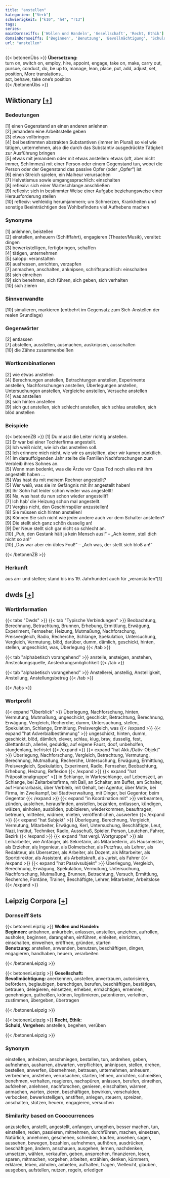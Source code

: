 ```yaml
---
title: "anstellen"
kategorien: ["Verb"]
schwierigkeit: ["k10", "h4", "r13"]
tags:
series:
mainDornseiffs: ['Wollen und Handeln', 'Gesellschaft', 'Recht, Ethik']
domainDornseiffs: ['Beginnen', 'Benutzung', 'Bevollmächtigung', 'Schuld, Vergehen']
url: "anstellen"
---
```


{{< betonenÜbs >}}
**Übersetzung:**  
turn on, switch on, employ, hire, appoint, engage, take on, make, carry out, pursue, conduct, do, be up to, manage, lean, place, put, add, adjust, set, position, More translations...  
act, behave, take one’s position  
{{< /betonenÜbs >}}

## Wiktionary [[+](https://de.wiktionary.org/wiki/anstellen)]

### Bedeutungen
[1] einen Gegenstand an einen anderen anlehnen  
[2] jemandem eine Arbeitsstelle geben  
[3] etwas vollbringen  
[4] bei bestimmten abstrakten Substantiven (immer im Plural) so viel wie tätigen, unternehmen, also die durch das Substantiv ausgedrückte Tätigkeit zur Ausführung bringen  
[5] etwas mit jemandem oder mit etwas anstellen: etwas (oft, aber nicht immer, Schlimmes) mit einer Person oder einem Gegenstand tun, wobei die Person oder der Gegenstand das passive Opfer (oder „Opfer“) ist  
[6] einen Streich spielen, ein Malheur verursachen  
[7] Helvetismus sowie umgangssprachlich: einschalten  
[8] reflexiv: sich einer Warteschlange anschließen  
[9] reflexiv: sich in bestimmter Weise einer Aufgabe beziehungsweise einer Herausforderung stellen  
[10] reflexiv: wehleidig herumjammern; um Schmerzen, Krankheiten und sonstige Beeinträchtigen des Wohlbefindens viel Aufhebens machen  

### Synonyme
[1] anlehnen, beistellen  
[2] einstellen, anheuern (Schifffahrt), engagieren (Theater/Musik), veraltet: dingen  
[3] bewerkstelligen, fertigbringen, schaffen  
[4] tätigen, unternehmen  
[5] salopp: veranstalten  
[6] ausfressen, anrichten, verzapfen  
[7] anmachen, anschalten, anknipsen, schriftsprachlich: einschalten  
[8] sich einreihen  
[9] sich benehmen, sich führen, sich geben, sich verhalten  
[10] sich zieren  

### Sinnverwandte
[10] simulieren, markieren (entbehrt im Gegensatz zum Sich-Anstellen der realen Grundlage)  

### Gegenwörter
[2] entlassen  
[7] abstellen, ausstellen, ausmachen, ausknipsen, ausschalten  
[10] die Zähne zusammenbeißen  

### Wortkombinationen
[2] wie etwas anstellen  
[4] Berechnungen anstellen, Betrachtungen anstellen, Experimente anstellen, Nachforschungen anstellen, Überlegungen anstellen, Untersuchungen anstellen, Vergleiche anstellen, Versuche anstellen  
[4] was anstellen  
[8] sich hinten anstellen  
[9] sich gut anstellen, sich schlecht anstellen, sich schlau anstellen, sich blöd anstellen  

### Beispiele
{{< betonenZB >}}
[1] Du musst die Leiter richtig anstellen.  
[2] Er war bei einer Tochterfirma angestellt.  
[3] Ich weiß nicht, wie ich das anstellen soll.  
[3] Ich erinnere mich nicht, wie wir es anstellten, aber wir kamen pünktlich.  
[4] Im darauffolgenden Jahr stellte die Familien Nachforschungen zum Verbleib ihres Sohnes an.  
[5] Wenn man bedenkt, was die Ärzte vor Opas Tod noch alles mit ihm angestellt haben …  
[5] Was hast du mit meinem Rechner angestellt?  
[5] Wer weiß, was sie im Gefängnis mit ihr angestellt haben!  
[6] Ihr Sohn hat leider schon wieder was angestellt!  
[6] Na, was hast du nun schon wieder angestellt?  
[7] Ich hab’ die Heizung schon mal angestellt.  
[7] Vergiss nicht, den Geschirrspüler anzustellen!  
[8] Sie müssen sich hinten anstellen!  
[8] Können Sie sich nicht wie jeder andere auch vor dem Schalter anstellen?  
[9] Die stellt sich ganz schön dusselig an!  
[9] Der Neue stellt sich gar nicht so schlecht an.  
[10] „Puh, den Gestank hält ja kein Mensch aus!“ – „Ach komm, stell dich nicht so an!“  
[10] „Das war aber ein übles Foul!“ – „Ach was, der stellt sich bloß an!“  

{{< /betonenZB >}}
### Herkunft
aus an- und stellen; stand bis ins 19. Jahrhundert auch für „veranstalten“[1]  



## dwds [[+](https://www.dwds.de/wb/anstellen)]

### Wortinformation
{{< tabs "Dwds" >}}
{{< tab "Typische Verbindungen" >}}
Beobachtung, Berechnung, Betrachtung, Brunnen, Erhebung, Ermittlung, Erwägung, Experiment, Fernseher, Heizung, Mutmaßung, Nachforschung, Preisvergleich, Radio, Recherche, Schlange, Spekulation, Untersuchung, Vergleich, Vermutung, blöd, darüber, dumm, dämlich, geschickt, hinten, stellen, ungeschickt, was, Überlegung
{{< /tab >}}

{{< tab "alphabetisch vorangehend" >}}
anstelle, ansteigen, anstehen, Ansteckungsquelle, Ansteckungsmöglichkeit
{{< /tab >}}

{{< tab "alphabetisch vorangehend" >}}
Anstellerei, anstellig, Anstelligkeit, Anstellung, Anstellungsbetrug
{{< /tab >}}

{{< /tabs >}}

### Wortprofil
{{< expand "Überblick" >}} Überlegung, Nachforschung, hinten, Vermutung, Mutmaßung, ungeschickt, geschickt, Betrachtung, Berechnung, Erwägung, Vergleich, Recherche, dumm, Untersuchung, stellen, Spekulation, Schlange, Ermittlung, Preisvergleich, was {{< /expand >}}
{{< expand "hat Adverbialbestimmung" >}} ungeschickt, hinten, dumm, geschickt, blöd, dämlich, clever, schlau, klug, brav, dusselig, fest, dilettantisch, allerlei, geduldig, auf eigene Faust, doof, unbeholfen, stundenlang, befristet {{< /expand >}}
{{< expand "hat Akk./Dativ-Objekt" >}} Überlegung, Nachforschung, Vergleich, Betrachtung, Vermutung, Berechnung, Mutmaßung, Recherche, Untersuchung, Erwägung, Ermittlung, Preisvergleich, Spekulation, Experiment, Radio, Fernseher, Beobachtung, Erhebung, Heizung, Reflexion {{< /expand >}}
{{< expand "hat Präpositionalgruppe" >}} in Schlange, in Warteschlange, auf Lebenszeit, an Schlange, bei Zeitarbeitsfirma, mit Ball, an Schalter, am Buffet, am Schalter, auf Honorarbasis, über Verbleib, mit Gehalt, bei Agentur, über Motiv, bei Firma, im Zweikampf, bei Stadtverwaltung, mit Dinger, bei Gegentor, beim Gegentor {{< /expand >}}
{{< expand "in Koordination mit" >}} verbeamten, zünden, ausleihen, herausfinden, anstellen, bezahlen, entlassen, kündigen, wälzen, einholen, ausbilden, publizieren, wiederkommen, beauftragen, betreuen, mitteilen, widmen, mieten, veröffentlichen, auswerten {{< /expand >}}
{{< expand "hat Subjekt" >}} Überlegung, Berechnung, Vergleich, Vermutung, Mitarbeiter, Erwägung, Kerl, Untersuchung, Beschäftigte, Leut, Nazi, Institut, Techniker, Radio, Ausschuß, Spieler, Person, Leutchen, Fahrer, Bezirk {{< /expand >}}
{{< expand "hat vergl. Wortgruppe" >}} als Leiharbeiter, wie Anfänger, als Sekretärin, als Mitarbeiterin, als Hausmeister, als Erzieher, als Ingenieur, als Dolmetscher, als Putzfrau, als Lehrer, als Redakteur, als Übersetzer, als Arbeiter, als Dozent, als Mitarbeiter, als Sportdirektor, als Assistent, als Arbeitskraft, als Jurist, als Fahrer {{< /expand >}}
{{< expand "hat Passivsubjekt" >}} Überlegung, Vergleich, Berechnung, Erwägung, Spekulation, Vermutung, Untersuchung, Nachforschung, Mutmaßung, Brunnen, Betrachtung, Versuch, Ermittlung, Recherche, Fontäne, Trainer, Beschäftigte, Lehrer, Mitarbeiter, Arbeitslose {{< /expand >}}

## Leipzig Corpora [[+](https://corpora.uni-leipzig.de/en/res?word=anstellen&corpusId=deu_newscrawl-public_2018)]

### Dornseiff Sets
{{< betonenLeipzig >}}
**Wollen und Handeln:**  
**Beginnen:** anbahnen, ankurbeln, anlassen, anstellen, anziehen, aufrollen, ausholen, beginnen, darangehen, einführen, einleiten, einrichten, einschalten, einweihen, eröffnen, gründen, starten  
**Benutzung:** anstellen, anwenden, benutzen, beschäftigen, dingen, engagieren, handhaben, heuern, verarbeiten  

{{< /betonenLeipzig >}}


{{< betonenLeipzig >}}
**Gesellschaft:**  
**Bevollmächtigung:** anerkennen, anstellen, anvertrauen, autorisieren, befördern, beglaubigen, berechtigen, berufen, beschäftigen, bestätigen, betrauen, delegieren, einsetzen, erheben, ermächtigen, ernennen, genehmigen, gutheißen, krönen, legitimieren, patentieren, verleihen, zustimmen, übergeben, übertragen  

{{< /betonenLeipzig >}}


{{< betonenLeipzig >}}
**Recht, Ethik:**  
**Schuld, Vergehen:** anstellen, begehen, verüben  

{{< /betonenLeipzig >}}

### Synonym
einstellen, anheizen, anschmiegen, bestallen, tun, andrehen, geben, aufnehmen, ausharren, abwarten, verpflichten, anknipsen, stellen, drehen, bestellen, anwerfen, übernehmen, betrauen, unternehmen, anheuern, verbrechen, anstehen, verursachen, starten, lehnen, anrichten, schmeißen, benehmen, verhalten, reagieren, nachspüren, anlassen, berufen, einreihen, aufdrehen, anlehnen, nachforschen, genieren, einschalten, wärmen, anmachen, warten, zieren, beschäftigen, bewirken, verschulden, verbocken, bewerkstelligen, anstiften, anlegen, steuern, spreizen, anschalten, stützen, heuern, engagieren, versuchen


### Similarity based on Cooccurrences
anzustellen, anstellt, angestellt, anfangen, umgehen, besser machen, tun, einstellen, reden, passieren, mitnehmen, durchführen, machen, einsetzen, Natürlich, annehmen, geschehen, schreiben, kaufen, ansehen, sagen, aussehen, bewegen, bezahlen, aufnehmen, aufhören, ausdrücken, beschäftigen, ändern, anschauen, ausgehen, lernen, nachdenken, umsetzen, wählen, verkaufen, geben, ansprechen, finanzieren, lesen, sparen, mitmachen, vorgehen, arbeiten, erzählen, denken, kümmern, erklären, leben, abholen, anbieten, aufhalten, fragen, Vielleicht, glauben, ausgeben, aufstellen, nutzen, regeln, erledigen


